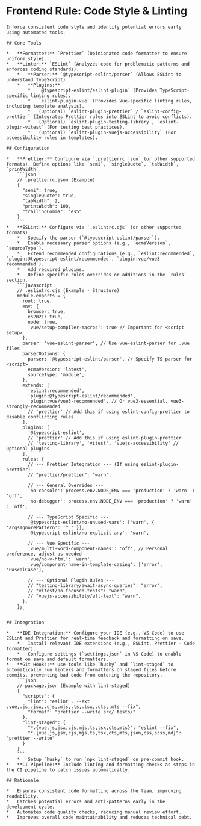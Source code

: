# Frontend Rule: Code Style & Linting

    Enforce consistent code style and identify potential errors early using automated tools.

    ## Core Tools

    *   **Formatter:** `Prettier` (Opinionated code formatter to ensure uniform style).
    *   **Linter:** `ESLint` (Analyzes code for problematic patterns and enforces coding standards).
        *   **Parser:** `@typescript-eslint/parser` (Allows ESLint to understand TypeScript).
        *   **Plugins:**
            *   `@typescript-eslint/eslint-plugin` (Provides TypeScript-specific linting rules).
            *   `eslint-plugin-vue` (Provides Vue-specific linting rules, including template analysis).
            *   (Optional) `eslint-plugin-prettier` / `eslint-config-prettier` (Integrates Prettier rules into ESLint to avoid conflicts).
            *   (Optional) `eslint-plugin-testing-library`, `eslint-plugin-vitest` (For testing best practices).
            *   (Optional) `eslint-plugin-vuejs-accessibility` (For accessibility rules in templates).

    ## Configuration

    *   **Prettier:** Configure via `.prettierrc.json` (or other supported formats). Define options like `semi`, `singleQuote`, `tabWidth`, `printWidth`.
        ```json
        // .prettierrc.json (Example)
        {
          "semi": true,
          "singleQuote": true,
          "tabWidth": 2,
          "printWidth": 100,
          "trailingComma": "es5"
        }
        ```
    *   **ESLint:** Configure via `.eslintrc.cjs` (or other supported formats).
        *   Specify the parser (`@typescript-eslint/parser`).
        *   Enable necessary parser options (e.g., `ecmaVersion`, `sourceType`).
        *   Extend recommended configurations (e.g., `eslint:recommended`, `plugin:@typescript-eslint/recommended`, `plugin:vue/vue3-recommended`).
        *   Add required plugins.
        *   Define specific rules overrides or additions in the `rules` section.
        ```javascript
        // .eslintrc.cjs (Example - Structure)
        module.exports = {
          root: true,
          env: {
            browser: true,
            es2021: true,
            node: true,
            'vue/setup-compiler-macros': true // Important for <script setup>
          },
          parser: 'vue-eslint-parser', // Use vue-eslint-parser for .vue files
          parserOptions: {
            parser: '@typescript-eslint/parser', // Specify TS parser for <script>
            ecmaVersion: 'latest',
            sourceType: 'module',
          },
          extends: [
            'eslint:recommended',
            'plugin:@typescript-eslint/recommended',
            'plugin:vue/vue3-recommended', // Or vue3-essential, vue3-strongly-recommended
            // 'prettier' // Add this if using eslint-config-prettier to disable conflicting rules
          ],
          plugins: [
            '@typescript-eslint',
            // 'prettier' // Add this if using eslint-plugin-prettier
            // 'testing-library', 'vitest', 'vuejs-accessibility' // Optional plugins
          ],
          rules: {
            // --- Prettier Integration --- (If using eslint-plugin-prettier)
            // "prettier/prettier": "warn",

            // --- General Overrides ---
            'no-console': process.env.NODE_ENV === 'production' ? 'warn' : 'off',
            'no-debugger': process.env.NODE_ENV === 'production' ? 'warn' : 'off',

            // --- TypeScript Specific ---
            '@typescript-eslint/no-unused-vars': ['warn', { 'argsIgnorePattern': '^_' }],
            '@typescript-eslint/no-explicit-any': 'warn',

            // --- Vue Specific ---
            'vue/multi-word-component-names': 'off', // Personal preference, adjust as needed
            'vue/no-v-html': 'warn',
            'vue/component-name-in-template-casing': ['error', 'PascalCase'],

            // --- Optional Plugin Rules ---
            // "testing-library/await-async-queries": "error",
            // "vitest/no-focused-tests": "warn",
            // "vuejs-accessibility/alt-text": "warn",
          },
        };
        ```

    ## Integration

    *   **IDE Integration:** Configure your IDE (e.g., VS Code) to use ESLint and Prettier for real-time feedback and formatting on save.
        *   Install relevant IDE extensions (e.g., ESLint, Prettier - Code formatter).
        *   Configure settings (`settings.json` in VS Code) to enable format on save and default formatters.
    *   **Git Hooks:** Use tools like `husky` and `lint-staged` to automatically run linters and formatters on staged files before commits, preventing bad code from entering the repository.
        ```json
        // package.json (Example with lint-staged)
        {
          "scripts": {
            "lint": "eslint . --ext .vue,.js,.jsx,.cjs,.mjs,.ts,.tsx,.cts,.mts --fix",
            "format": "prettier --write src/ tests/"
          },
          "lint-staged": {
            "*.{vue,js,jsx,cjs,mjs,ts,tsx,cts,mts}": "eslint --fix",
            "*.{vue,js,jsx,cjs,mjs,ts,tsx,cts,mts,json,css,scss,md}": "prettier --write"
          }
        }
        ```
        *   Setup `husky` to run `npx lint-staged` on pre-commit hook.
    *   **CI Pipeline:** Include linting and formatting checks as steps in the CI pipeline to catch issues automatically.

    ## Rationale

    *   Ensures consistent code formatting across the team, improving readability.
    *   Catches potential errors and anti-patterns early in the development cycle.
    *   Automates code quality checks, reducing manual review effort.
    *   Improves overall code maintainability and reduces technical debt. 